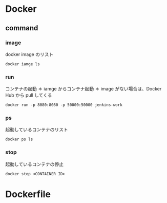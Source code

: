 # Docker
## command
### image
docker image のリスト
```
docker iamge ls
```
### run
コンテナの起動
＊ iamge からコンテナ起動
＊ image がない場合は、Docker Hub から pull してくる
```
docker run -p 8080:8080 -p 50000:50000 jenkins-work
```
### ps
起動しているコンテナのリスト
```
docker ps ls
```
### stop
起動しているコンテナの停止
```
docker stop <CONTAINER ID>
```

# Dockerfile
